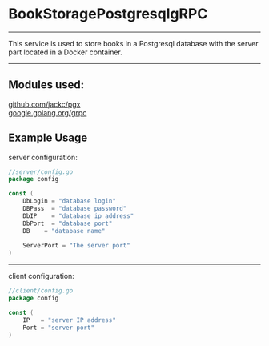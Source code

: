# BookStoragePostgresqlgRPC

---

This service is used to store books in a Postgresql database with the server part located in a Docker container.

---
## Modules used:
[github.com/jackc/pgx](github.com/jackc/pgx)  
[google.golang.org/grpc](google.golang.org/grpc)


Example Usage
-----

server configuration:
```go
//server/config.go
package config

const (
	DbLogin = "database login"
	DBPass  = "database password"
	DbIP    = "database ip address"
	DbPort  = "database port"
	DB    = "database name"
	
	ServerPort = "The server port"
)
```
---

client configuration:
```go
//client/config.go
package config

const (
	IP   = "server IP address"
	Port = "server port"
)
```
